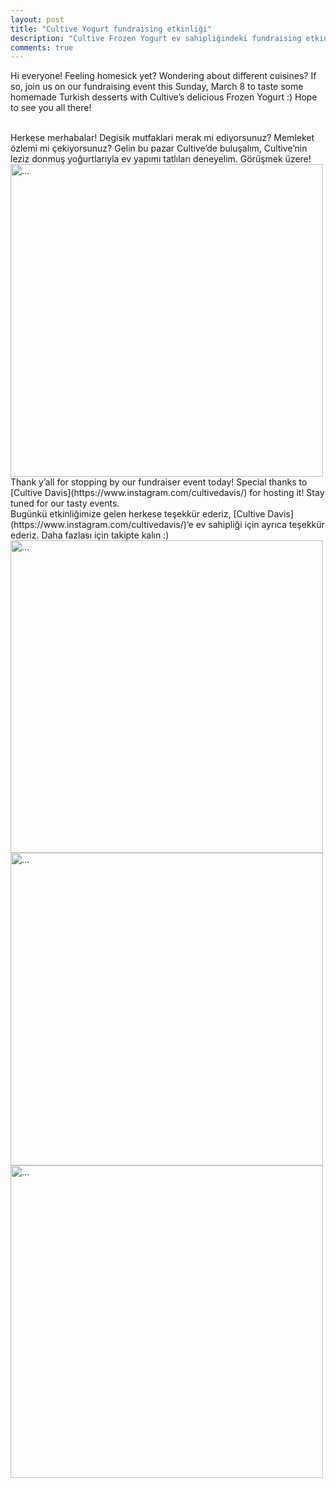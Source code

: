 ```yaml
---
layout: post
title: "Cultive Yogurt fundraising etkinliği"
description: "Cultive Frozen Yogurt ev sahipliğindeki fundraising etkinlik duyurusu"
comments: true
---
```


Hi everyone! Feeling homesick yet? Wondering about different cuisines? If so, join us on our fundraising event this Sunday, March 8 to taste some homemade Turkish desserts with Cultive’s delicious Frozen Yogurt :)
Hope to see you all there!

<br />
Herkese merhabalar! Degisik mutfaklari merak mi ediyorsunuz? Memleket özlemi mi çekiyorsunuz? Gelin bu pazar Cultive’de buluşalım, Cultive’nin leziz donmuş yoğurtlarıyla ev yapımı tatlıları deneyelim. Görüşmek üzere!

<br />
<img align="middle" width="500" src="{{ site.url }}/images/flyer_fundraising.jpg" alt="...">

<br />
Thank y’all for stopping by our fundraiser event today! Special thanks to [Cultive Davis](https://www.instagram.com/cultivedavis/) for hosting it! Stay tuned for our tasty events.

<br />
Bugünkü etkinliğimize gelen herkese teşekkür ederiz, [Cultive Davis](https://www.instagram.com/cultivedavis/)‘e ev sahipliği için ayrıca teşekkür ederiz. Daha fazlası için takipte kalın :)
<br />
<img align="middle" width="500" src="{{ site.url }}/images/baklava.jpg" alt="...">
<br />
<img align="middle" width="500" src="{{ site.url }}/images/kunefe.jpg" alt="...">
<br />
<img align="middle" width="500" src="{{ site.url }}/images/cultive.jpg" alt="...">
